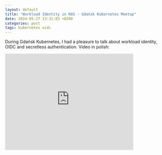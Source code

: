 ```yaml
---
layout: default
title: "Workload Identity in K8S - Gdańsk Kubernetes Meetup"
date: 2024-05-27 13:31:03 +0200
categories: post
tags: kubernetes oidc
---
```


During Gdańsk Kubernetes, I had a pleasure to talk about workload identity, OIDC and secretless authentication. Video in polish:

<iframe width="420" height="315" src="https://www.youtube.com/embed/phRqVmhLFzM" frameborder="0" allowfullscreen></iframe>
